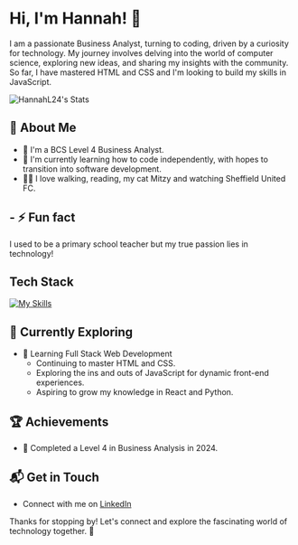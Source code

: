 # Hi, I'm Hannah! 👋

I am a passionate Business Analyst, turning to coding, driven by a curiosity for technology. My journey involves delving into the world of computer science, exploring new ideas, and sharing my insights with the community. So far, I have mastered HTML and CSS and I'm looking to build my skills in JavaScript.

![HannahL24's Stats](https://github-readme-stats.vercel.app/api?username=HannahL24&theme=vue-dark&show_icons=true&hide_border=true&count_private=true)

## 🚀 About Me

- 🔭 I'm a BCS Level 4 Business Analyst.
- 📝 I'm currently learning how to code independently, with hopes to transition into software development. 
- 🚶‍♀️ I love walking, reading, my cat Mitzy and watching Sheffield United FC.

## - ⚡ Fun fact
I used to be a primary school teacher but my true passion lies in technology!


## Tech Stack
[![My Skills](https://skillicons.dev/icons?i=html,CSS,ps)](https://skillicons.dev)

## 🌱 Currently Exploring

- 🚀 Learning Full Stack Web Development
  - Continuing to master HTML and CSS.
  - Exploring the ins and outs of JavaScript for dynamic front-end experiences.
  - Aspiring to grow my knowledge in React and Python.

 ## 🏆 Achievements

- 🌟 Completed a Level 4 in Business Analysis in 2024.


## 📬 Get in Touch

- Connect with me on [LinkedIn]([https://twitter.com/introvertedbot](https://www.linkedin.com/in/hannah-lindley-119406220/))


Thanks for stopping by! Let's connect and explore the fascinating world of technology together. 🚀



